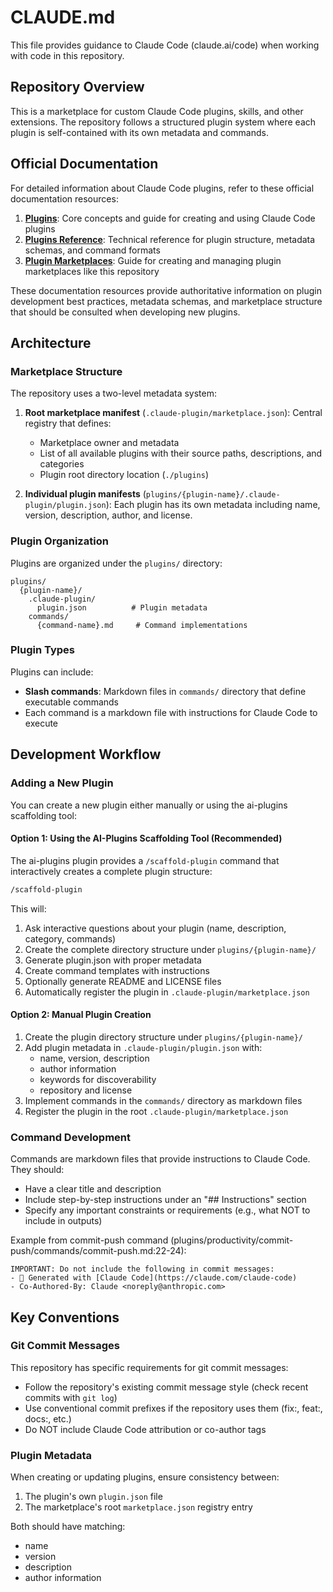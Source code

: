 # CLAUDE.md

This file provides guidance to Claude Code (claude.ai/code) when working with code in this repository.

## Repository Overview

This is a marketplace for custom Claude Code plugins, skills, and other extensions. The repository follows a structured plugin system where each plugin is self-contained with its own metadata and commands.

## Official Documentation

For detailed information about Claude Code plugins, refer to these official documentation resources:

1. **[Plugins](https://docs.claude.com/en/docs/claude-code/plugins)**: Core concepts and guide for creating and using Claude Code plugins
2. **[Plugins Reference](https://docs.claude.com/en/docs/claude-code/plugins-reference)**: Technical reference for plugin structure, metadata schemas, and command formats
3. **[Plugin Marketplaces](https://docs.claude.com/en/docs/claude-code/plugin-marketplaces)**: Guide for creating and managing plugin marketplaces like this repository

These documentation resources provide authoritative information on plugin development best practices, metadata schemas, and marketplace structure that should be consulted when developing new plugins.

## Architecture

### Marketplace Structure

The repository uses a two-level metadata system:

1. **Root marketplace manifest** (`.claude-plugin/marketplace.json`): Central registry that defines:
   - Marketplace owner and metadata
   - List of all available plugins with their source paths, descriptions, and categories
   - Plugin root directory location (`./plugins`)

2. **Individual plugin manifests** (`plugins/{plugin-name}/.claude-plugin/plugin.json`): Each plugin has its own metadata including name, version, description, author, and license.

### Plugin Organization

Plugins are organized under the `plugins/` directory:
```
plugins/
  {plugin-name}/
    .claude-plugin/
      plugin.json          # Plugin metadata
    commands/
      {command-name}.md     # Command implementations
```

### Plugin Types

Plugins can include:
- **Slash commands**: Markdown files in `commands/` directory that define executable commands
- Each command is a markdown file with instructions for Claude Code to execute

## Development Workflow

### Adding a New Plugin

You can create a new plugin either manually or using the ai-plugins scaffolding tool:

#### Option 1: Using the AI-Plugins Scaffolding Tool (Recommended)

The ai-plugins plugin provides a `/scaffold-plugin` command that interactively creates a complete plugin structure:

```bash
/scaffold-plugin
```

This will:
1. Ask interactive questions about your plugin (name, description, category, commands)
2. Create the complete directory structure under `plugins/{plugin-name}/`
3. Generate plugin.json with proper metadata
4. Create command templates with instructions
5. Optionally generate README and LICENSE files
6. Automatically register the plugin in `.claude-plugin/marketplace.json`

#### Option 2: Manual Plugin Creation

1. Create the plugin directory structure under `plugins/{plugin-name}/`
2. Add plugin metadata in `.claude-plugin/plugin.json` with:
   - name, version, description
   - author information
   - keywords for discoverability
   - repository and license
3. Implement commands in the `commands/` directory as markdown files
4. Register the plugin in the root `.claude-plugin/marketplace.json`

### Command Development

Commands are markdown files that provide instructions to Claude Code. They should:
- Have a clear title and description
- Include step-by-step instructions under an "## Instructions" section
- Specify any important constraints or requirements (e.g., what NOT to include in outputs)

Example from commit-push command (plugins/productivity/commit-push/commands/commit-push.md:22-24):
```
IMPORTANT: Do not include the following in commit messages:
- 🤖 Generated with [Claude Code](https://claude.com/claude-code)
- Co-Authored-By: Claude <noreply@anthropic.com>
```

## Key Conventions

### Git Commit Messages

This repository has specific requirements for git commit messages:
- Follow the repository's existing commit message style (check recent commits with `git log`)
- Use conventional commit prefixes if the repository uses them (fix:, feat:, docs:, etc.)
- Do NOT include Claude Code attribution or co-author tags

### Plugin Metadata

When creating or updating plugins, ensure consistency between:
1. The plugin's own `plugin.json` file
2. The marketplace's root `marketplace.json` registry entry

Both should have matching:
- name
- version
- description
- author information

